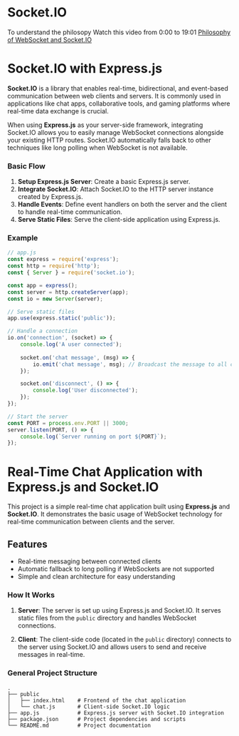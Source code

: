 # Socket.IO

To understand the philosopy Watch this video from 0:00 to 19:01 [Philosophy of WebSocket and Socket.IO](https://www.youtube.com/watch?v=_h7Pc1woq-I) 

# **Socket.IO with Express.js**

**Socket.IO** is a library that enables real-time, bidirectional, and event-based communication between web clients and servers. It is commonly used in applications like chat apps, collaborative tools, and gaming platforms where real-time data exchange is crucial.

When using **Express.js** as your server-side framework, integrating Socket.IO allows you to easily manage WebSocket connections alongside your existing HTTP routes. Socket.IO automatically falls back to other techniques like long polling when WebSocket is not available.

### **Basic Flow**

1. **Setup Express.js Server**: Create a basic Express.js server.
2. **Integrate Socket.IO**: Attach Socket.IO to the HTTP server instance created by Express.js.
3. **Handle Events**: Define event handlers on both the server and the client to handle real-time communication.
4. **Serve Static Files**: Serve the client-side application using Express.js.

### **Example**

```javascript
// app.js
const express = require('express');
const http = require('http');
const { Server } = require('socket.io');

const app = express();
const server = http.createServer(app);
const io = new Server(server);

// Serve static files
app.use(express.static('public'));

// Handle a connection
io.on('connection', (socket) => {
    console.log('A user connected');
    
    socket.on('chat message', (msg) => {
        io.emit('chat message', msg); // Broadcast the message to all clients
    });

    socket.on('disconnect', () => {
        console.log('User disconnected');
    });
});

// Start the server
const PORT = process.env.PORT || 3000;
server.listen(PORT, () => {
    console.log(`Server running on port ${PORT}`);
});
```

# Real-Time Chat Application with Express.js and Socket.IO

This project is a simple real-time chat application built using **Express.js** and **Socket.IO**. It demonstrates the basic usage of WebSocket technology for real-time communication between clients and the server.

## Features

- Real-time messaging between connected clients
- Automatic fallback to long polling if WebSockets are not supported
- Simple and clean architecture for easy understanding

### How It Works

1. **Server**: The server is set up using Express.js and Socket.IO. It serves static files from the `public` directory and handles WebSocket connections.

2. **Client**: The client-side code (located in the `public` directory) connects to the server using Socket.IO and allows users to send and receive messages in real-time.

### General Project Structure

```
.
├── public
│   ├── index.html    # Frontend of the chat application
│   └── chat.js       # Client-side Socket.IO logic
├── app.js            # Express.js server with Socket.IO integration
├── package.json      # Project dependencies and scripts
└── README.md         # Project documentation
```

